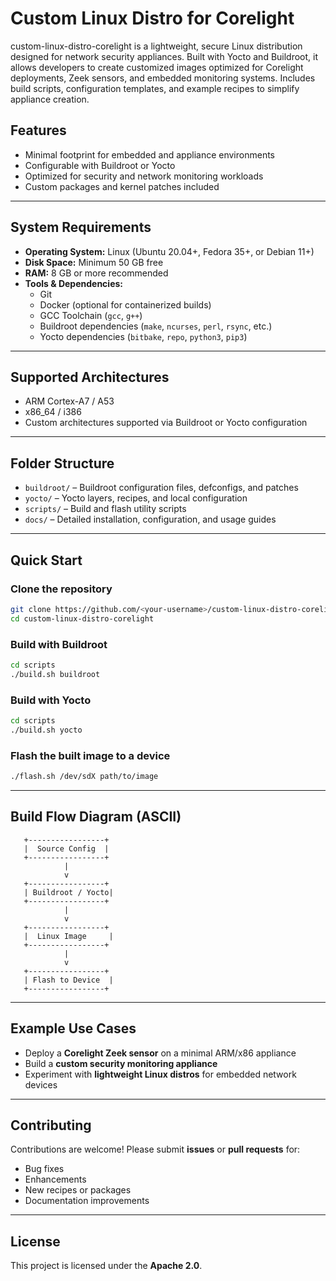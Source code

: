 # Custom Linux Distro for Corelight

custom-linux-distro-corelight is a lightweight, secure Linux distribution designed for network security appliances. Built with Yocto and Buildroot, it allows developers to create customized images optimized for Corelight deployments, Zeek sensors, and embedded monitoring systems. Includes build scripts, configuration templates, and example recipes to simplify appliance creation.


## Features
- Minimal footprint for embedded and appliance environments
- Configurable with Buildroot or Yocto
- Optimized for security and network monitoring workloads
- Custom packages and kernel patches included

---

## System Requirements
- **Operating System:** Linux (Ubuntu 20.04+, Fedora 35+, or Debian 11+)
- **Disk Space:** Minimum 50 GB free
- **RAM:** 8 GB or more recommended
- **Tools & Dependencies:**
  - Git
  - Docker (optional for containerized builds)
  - GCC Toolchain (`gcc`, `g++`)
  - Buildroot dependencies (`make`, `ncurses`, `perl`, `rsync`, etc.)
  - Yocto dependencies (`bitbake`, `repo`, `python3`, `pip3`)

---

## Supported Architectures
- ARM Cortex-A7 / A53
- x86_64 / i386
- Custom architectures supported via Buildroot or Yocto configuration

---

## Folder Structure
- `buildroot/` – Buildroot configuration files, defconfigs, and patches
- `yocto/` – Yocto layers, recipes, and local configuration
- `scripts/` – Build and flash utility scripts
- `docs/` – Detailed installation, configuration, and usage guides

---

## Quick Start

### Clone the repository
```bash
git clone https://github.com/<your-username>/custom-linux-distro-corelight.git
cd custom-linux-distro-corelight
```

### Build with Buildroot
```bash
cd scripts
./build.sh buildroot
```

### Build with Yocto
```bash
cd scripts
./build.sh yocto
```

### Flash the built image to a device
```bash
./flash.sh /dev/sdX path/to/image
```

---

## Build Flow Diagram (ASCII)
```
   +-----------------+
   |  Source Config  |
   +-----------------+
            |
            v
   +-----------------+
   | Buildroot / Yocto|
   +-----------------+
            |
            v
   +-----------------+
   |  Linux Image     |
   +-----------------+
            |
            v
   +-----------------+
   | Flash to Device  |
   +-----------------+
```

---

## Example Use Cases
- Deploy a **Corelight Zeek sensor** on a minimal ARM/x86 appliance
- Build a **custom security monitoring appliance**
- Experiment with **lightweight Linux distros** for embedded network devices

---

## Contributing
Contributions are welcome! Please submit **issues** or **pull requests** for:
- Bug fixes
- Enhancements
- New recipes or packages
- Documentation improvements

---

## License
This project is licensed under the **Apache 2.0**.
